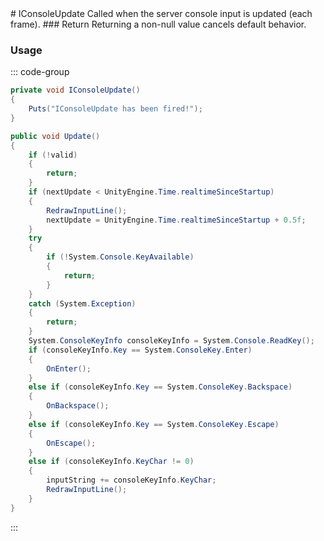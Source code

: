<Badge type="danger" text="Carbon Compatible"/>
# IConsoleUpdate
Called when the server console input is updated (each frame).
### Return
Returning a non-null value cancels default behavior.

### Usage
::: code-group
```csharp [Example]
private void IConsoleUpdate()
{
	Puts("IConsoleUpdate has been fired!");
}
```
```csharp [Source — Assembly-CSharp @ Windows.ConsoleInput]
public void Update()
{
	if (!valid)
	{
		return;
	}
	if (nextUpdate < UnityEngine.Time.realtimeSinceStartup)
	{
		RedrawInputLine();
		nextUpdate = UnityEngine.Time.realtimeSinceStartup + 0.5f;
	}
	try
	{
		if (!System.Console.KeyAvailable)
		{
			return;
		}
	}
	catch (System.Exception)
	{
		return;
	}
	System.ConsoleKeyInfo consoleKeyInfo = System.Console.ReadKey();
	if (consoleKeyInfo.Key == System.ConsoleKey.Enter)
	{
		OnEnter();
	}
	else if (consoleKeyInfo.Key == System.ConsoleKey.Backspace)
	{
		OnBackspace();
	}
	else if (consoleKeyInfo.Key == System.ConsoleKey.Escape)
	{
		OnEscape();
	}
	else if (consoleKeyInfo.KeyChar != 0)
	{
		inputString += consoleKeyInfo.KeyChar;
		RedrawInputLine();
	}
}

```
:::
